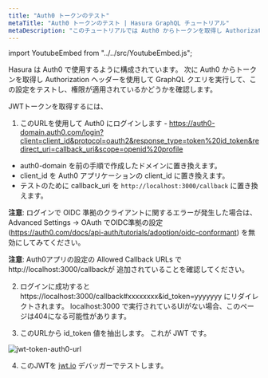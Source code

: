 ```yaml
---
title: "Auth0 トークンのテスト"
metaTitle: "Auth0 トークンのテスト | Hasura GraphQL チュートリアル"
metaDescription: "このチュートリアルでは Auth0 からトークンを取得し Authorization ヘッダーを使用して GraphQL クエリを実行することにより Hasura で Auth0 設定をテストする方法を学びます"
---
```


import YoutubeEmbed from "../../src/YoutubeEmbed.js";

<YoutubeEmbed link="https://www.youtube.com/embed/05-FWc14qi8" />

Hasura は Auth0 で使用するように構成されています。 次に Auth0 からトークンを取得し Authorization ヘッダーを使用して GraphQL クエリを実行して、この設定をテストし、権限が適用されているかどうかを確認します。

JWTトークンを取得するには、

1. このURLを使用して Auth0 にログインします - https://auth0-domain.auth0.com/login?client=client_id&protocol=oauth2&response_type=token%20id_token&redirect_uri=callback_uri&scope=openid%20profile

- auth0-domain を前の手順で作成したドメインに置き換えます。
- client_id を Auth0 アプリケーションの client_id に置き換えます。
- テストのために callback_uri を `http://localhost:3000/callback` に置き換えます。

**注意**: ログインで OIDC 準拠のクライアントに関するエラーが発生した場合は、Advanced Settings -> OAuth でOIDC準拠の設定 (https://auth0.com/docs/api-auth/tutorials/adoption/oidc-conformant) を無効にしてみてください。

**注意**: Auth0アプリの設定の Allowed Callback URLs で http://localhost:3000/callbackが 追加されていることを確認してください。

2. ログインに成功すると https://localhost:3000/callback#xxxxxxxx&id_token=yyyyyyy にリダイレクトされます。 localhost:3000 で実行されているUIがない場合、このページは404になる可能性があります。

3. このURLから id_token 値を抽出します。 これが JWT です。

![jwt-token-auth0-url](https://graphql-engine-cdn.hasura.io/img/id_token-jwt-url.png)

4. このJWTを [jwt.io](https://jwt.io) デバッガーでテストします。
